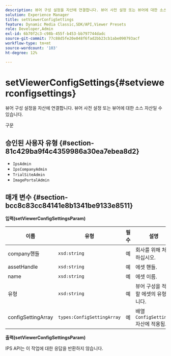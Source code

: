 ```yaml
---
description: 뷰어 구성 설정을 자산에 연결합니다. 뷰어 사전 설정 또는 뷰어에 대한 소스 자산일 수 있습니다.
solution: Experience Manager
title: setViewerConfigSettings
feature: Dynamic Media Classic,SDK/API,Viewer Presets
role: Developer,Admin
exl-id: 6b70f2c3-c98b-455f-b453-bb797744dadc
source-git-commit: 77c88d5fe20e048f6fad2bb23cb1abe090793acf
workflow-type: tm+mt
source-wordcount: '103'
ht-degree: 12%

---
```


# setViewerConfigSettings{#setviewerconfigsettings}

뷰어 구성 설정을 자산에 연결합니다. 뷰어 사전 설정 또는 뷰어에 대한 소스 자산일 수 있습니다.

구문

## 승인된 사용자 유형 {#section-81c429ba9f4c4359986a30ea7ebea8d2}

* `IpsAdmin`
* `IpsCompanyAdmin`
* `TrialSiteAdmin`
* `ImagePortalAdmin`

## 매개 변수 {#section-bcc8c83cc84141e8b1341be9133e8511}

**입력(setViewerConfigSettingsParam)**

| 이름 | 유형 | 필수 | 설명 |
|---|---|---|---|
| company핸들 | `xsd:string` | 예 | 회사를 위해 처리하십시오. |
| assetHandle | `xsd:string` | 예 | 에셋 핸들. |
| name | `xsd:string` | 예 | 에셋 이름. |
| 유형 | `xsd:string` | 예 | 뷰어 구성을 적용할 에셋의 유형입니다. |
| configSettingArray | `types:ConfigSettingArray` | 예 | 배열 `ConfigSettings` 자산에 적용됨.. |

**출력(setViewerConfigSettingsParam)**

IPS API는 이 작업에 대한 응답을 반환하지 않습니다.
